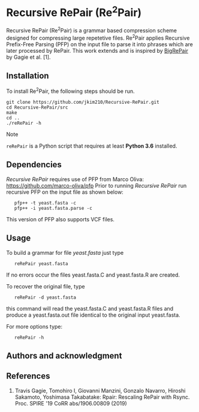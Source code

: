 # Recursive RePair (Re<sup>2</sup>Pair)

Recursive RePair (Re<sup>2</sup>Pair) is a grammar based compression scheme designed for compressing large repetetive files. Re<sup>2</sup>Pair applies Recursive Prefix-Free Parsing (PFP) on the input file to parse it into phrases which are later processed by RePair. This work extends and is inspired by [BigRePair](https://gitlab.com/manzai/bigrepair) by Gagie et al. [1].

## Installation

To install Re<sup>2</sup>Pair, the following steps should be run.
```
git clone https://github.com/jkim210/Recursive-RePair.git
cd Recursive-RePair/src
make
cd ..
./reRePair -h
```

> [!NOTE]  
> `reRePair` is a Python script that requires at least **Python 3.6** installed.

## Dependencies
*Recursive RePair* requires use of PFP from Marco Oliva: https://github.com/marco-oliva/pfp
Prior to running *Recursive RePair* run recursive PFP on the input file as shown below:

       pfp++ -t yeast.fasta -c
       pfp++ -i yeast.fasta.parse -c

This version of PFP also supports VCF files.

## Usage

To build a grammar for file *yeast.fasta* just type

       reRePair yeast.fasta

If no errors occur the files yeast.fasta.C and yeast.fasta.R are created.

To recover the original file, type

       reRePair -d yeast.fasta

this command will read the yeast.fasta.C and yeast.fasta.R files and produce a yeast.fasta.out file identical to the original input yeast.fasta. 

For more options type:

       reRePair -h


## Authors and acknowledgment


## References

1. Travis Gagie, Tomohiro I, Giovanni Manzini, Gonzalo Navarro, Hiroshi Sakamoto, Yoshimasa Takabatake: Rpair: Rescaling RePair with Rsync. Proc. SPIRE '19 CoRR abs/1906.00809 (2019)